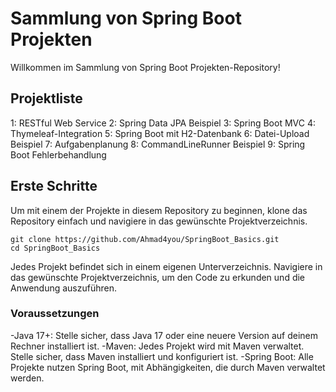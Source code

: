 # Sammlung von Spring Boot Projekten
Willkommen im Sammlung von Spring Boot Projekten-Repository!

## Projektliste
1: RESTful Web Service
2: Spring Data JPA Beispiel
3: Spring Boot MVC
4: Thymeleaf-Integration
5: Spring Boot mit H2-Datenbank
6: Datei-Upload Beispiel
7: Aufgabenplanung
8: CommandLineRunner Beispiel
9: Spring Boot Fehlerbehandlung

## Erste Schritte
Um mit einem der Projekte in diesem Repository zu beginnen, klone das Repository einfach und navigiere in das gewünschte Projektverzeichnis.
```
git clone https://github.com/Ahmad4you/SpringBoot_Basics.git
cd SpringBoot_Basics
```

Jedes Projekt befindet sich in einem eigenen Unterverzeichnis. Navigiere in das gewünschte Projektverzeichnis, um den Code zu erkunden und die Anwendung auszuführen.

### Voraussetzungen
-Java 17+: Stelle sicher, dass Java 17 oder eine neuere Version auf deinem Rechner installiert ist.
-Maven: Jedes Projekt wird mit Maven verwaltet. Stelle sicher, dass Maven installiert und konfiguriert ist.
-Spring Boot: Alle Projekte nutzen Spring Boot, mit Abhängigkeiten, die durch Maven verwaltet werden.
